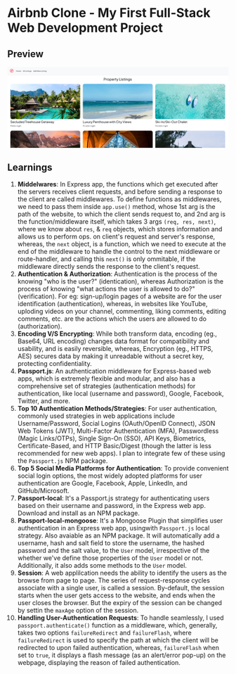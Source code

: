 # Airbnb Clone - My First Full-Stack Web Development Project

## Preview
![Airbnb-Clone-by-VT-Preview](https://github.com/VinayNoogler000/Airbnb-Clone/blob/main/public/preview.png?raw=true)

## Learnings
1. **Middelwares**: In Express app, the functions which get executed after the servers receives client requests, and before sending a response to the client are called middlewares. To define functions as middlewares, we need to pass them inside `app.use()` method, whose 1st arg is the path of the website, to which the client sends request to, and 2nd arg is the function/middleware itself, which takes 3 args `(req, res, next)`, where we know about `res`, & `req` objects, which stores information and allows us to perform ops. on client's request and server's response, whereas, the `next` object, is a function, which we need to execute at the end of the middleware to handle the control to the next middleware or route-handler, and calling this `next()` is only ommitable, if the middleware directly sends the response to the client's request.
2. **Authentication & Authorization**: Authentication is the process of the knowing "who is the user?" (identication), whereas Authorization is the process of knowing "what actions the user is allowed to do?" (verification). For eg: sign-up/login pages of a website are for the user identification (authentication), whereas, in websites like YouTube, uploding videos on your channel, commenting, liking comments, editing comments, etc. are the actions which the users are allowed to do (authorization).
3. **Encoding V/S Encrypting**: While both transform data, encoding (eg., Base64, URL encoding) changes data format for compatibility and usability, and is easily reversible, whereas, Encryption (eg., HTTPS, AES) secures data by making it unreadable without a secret key, protecting confidentiality.
4. **Passport.js**: An authentication middleware for Express-based web apps, which is extremely flexible and modular, and also has a comprehensive set of strategies (authentication methods) for authentication, like local (username and password), Google, Facebook, Twitter, and more.
5. **Top 10 Authentication Methods/Strategies**: For user authentication, commonly used strategies in web applications include Username/Password, Social Logins (OAuth/OpenID Connect), JSON Web Tokens (JWT), Multi-Factor Authentication (MFA), Passwordless (Magic Links/OTPs), Single Sign-On (SSO), API Keys, Biometrics, Certificate-Based, and HTTP Basic/Digest (though the latter is less recommended for new web apps). I plan to integrate few of these using the `Passport.js` NPM package.
6. **Top 5 Social Media Platforms for Authentication**: To provide convenient social login options, the most widely adopted platforms for user authentication are Google, Facebook, Apple, LinkedIn, and GitHub/Microsoft.
7. **Passport-local**: It's a Passport.js strategy for authenticating users based on their username and password, in the Express web app. Download and install as an NPM package.
8. **Passport-local-mongoose**: It's a Mongoose Plugin that simplifies user authentication in an Express web app, usingwith `Passport.js` local strategy. Also avaiable as an NPM package. It will automatically add a username, hash and salt field to store the username, the hashed password and the salt value, to the `User` model, irrespective of the whether we've define those properties of the `User` model or not. Additionally, it also adds some methods to the `User` model.
9. **Session**: A web applilcation needs the ability to identify the users as the browse from page to page. The series of request-response cycles associate with a single user, is called a session. By-default, the session starts when the user gets access to the website, and ends when the user closes the browser. But the expiry of the session can be changed by settin the `maxAge` option of the session.
10. **Handling User-Authentication Requests**: To handle seamlessly, I used `passport.authenticate()` function as a middleware, which, generally, takes two options `failureRedirect` and `failureFlash`, where `failureRedirect` is used to specify the path at which the client will be redirected to upon failed authentication, whereas, `failureFlash` when set to `true`, it displays a flash message (as an alert/error pop-up) on the webpage, displaying the reason of failed authentication.